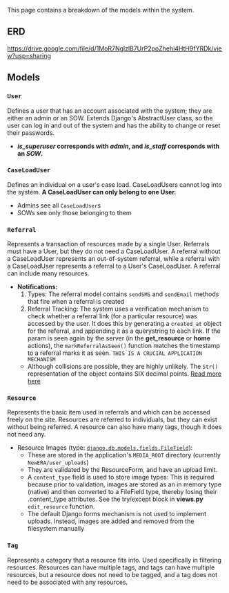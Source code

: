 This page contains a breakdown of the models within the system.

## ERD
https://drive.google.com/file/d/1MoR7NglzlB7UrP2poZhehi4HtH9fYRDk/view?usp=sharing

## Models

### `User`
Defines a user that has an account associated with the system; they are either an admin or an SOW. Extends Django's AbstractUser class, so the user can log in and out of the system and has the ability to change or reset their passwords. 
* __*is_superuser* corresponds with *admin*, and *is_staff* corresponds with an *SOW*.__

### `CaseLoadUser`
Defines an individual on a user's case load. CaseLoadUsers cannot log into the system. __A CaseLoadUser can only belong to one User.__
* Admins see all `CaseLoadUser`s
* SOWs see only those belonging to them

### `Referral`
Represents a transaction of resources made by a single User. Referrals must have a User, but they do not need a CaseLoadUser. A referral without a CaseLoadUser represents an out-of-system referral, while a referral with a CaseLoadUser represents a referral to a User's CaseLoadUser. A referral can include many resources.
* __Notifications:__ 
  1. Types: The referral model contains `sendSMS` and `sendEmail` methods that fire when a referral is created 
  2. Referral Tracking: The system uses a verification mechanism to check whether a referral link (for a particular resource) was accessed by the user. It does this by generating a `created_at` object for the referral, and appending it as a querystring to each link. If the param is seen again by the server (in the __get_resource__ or __home__ actions), the `markReferralAsSeen()` function matches the timestamp to a referral marks it as seen. `THIS IS A CRUCIAL APPLICATION MECHANISM` 
    * Although collisions are possible, they are highly unlikely. The `Str()` representation of the object contains SIX decimal points. [Read more here](https://docs.python.org/2/library/datetime.html#datetime.datetime.__str__)

### `Resource`
Represents the basic item used in referrals and which can be accessed freely on the site. Resources are referred to individuals, but they can exist without being referred. A resource can also have many tags, though it does not need any.
* Resource Images (type: [`django.db.models.fields.FileField`](https://docs.djangoproject.com/en/3.0/ref/models/fields/#filefield)):
  * These are stored in the application's `MEDIA_ROOT` directory (currently `NewERA/user_uploads`)
  * They are validated by the ResourceForm, and have an upload limit.
  * A `content_type` field is used to store image types: This is required because prior to validation, images are stored as an in memory type (native) and then converted to a FileField type, thereby losing their .content_type attributes. See the try/except block in __views.py__ `edit_resource` function. 
  * The default Django forms mechanism is not used to implement uploads. Instead, images are added and removed from the filesystem manually 

### `Tag`
Represents a category that a resource fits into. Used specifically in filtering resources. Resources can have multiple tags, and tags can have multiple resources, but a resource does not need to be tagged, and a tag does not need to be associated with any resources.
